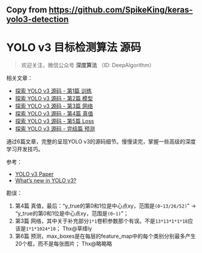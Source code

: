 ## Copy from https://github.com/SpikeKing/keras-yolo3-detection

# YOLO v3 目标检测算法 源码

> 欢迎关注，微信公众号 **深度算法** （ID: DeepAlgorithm） 

相关文章：

- [探索 YOLO v3 源码 - 第1篇 训练](https://mp.weixin.qq.com/s/T9LshbXoervdJDBuP564dQ)
- [探索 YOLO v3 源码 - 第2篇 模型](https://mp.weixin.qq.com/s/N79S9Qf1OgKsQ0VU5QvuHg)
- [探索 YOLO v3 源码 - 第3篇 网络](https://mp.weixin.qq.com/s/hC4P7iRGv5JSvvPe-ri_8g)
- [探索 YOLO v3 源码 - 第4篇 真值](https://mp.weixin.qq.com/s/5Sj7QadfVvx-5W9Cr4d3Yw)
- [探索 YOLO v3 源码 - 第5篇 Loss](https://mp.weixin.qq.com/s/4L9E4WGSh0hzlD303036bQ)
- [探索 YOLO v3 源码 - 完结篇 预测](https://mp.weixin.qq.com/s/J1ddmUvT_F2HcljLtg_uWQ)

通过6篇文章，完整的呈现YOLO v3的源码细节。慢慢读完，掌握一些高级的深度学习开发技巧。

参考：

- [YOLO v3 Paper](https://arxiv.org/abs/1804.02767)
- [What’s new in YOLO v3?](https://towardsdatascience.com/yolo-v3-object-detection-53fb7d3bfe6b)

勘误：

1. 第4篇 真值，最后：“y_true的第0和1位是中心点xy，范围是`(0~13/26/52)`” -> “y_true的第0和1位是中心点xy，范围是`(0~1)`”；
2. 第3篇 网络，其中关于补充部分``1*1``卷积参数那个有误。不是``13*13*1*1*18``应该是``1*1*1024*18``； Thx@草绛ly
3. 第6篇 预测，max_boxes是在每层的feature_map中的每个类别分别最多产生20个框，而不是每张图片； Thx@略略略
